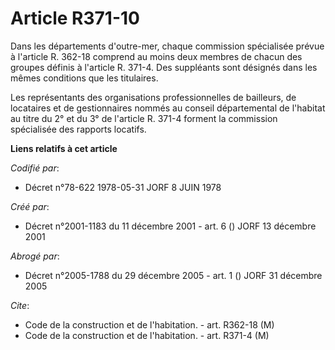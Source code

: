# Article R371-10

Dans les départements d'outre-mer, chaque commission spécialisée prévue à l'article R. 362-18 comprend au moins deux membres
de chacun des groupes définis à l'article R. 371-4. Des suppléants sont désignés dans les mêmes conditions que les
titulaires.

Les représentants des organisations professionnelles de bailleurs, de locataires et de gestionnaires nommés au conseil
départemental de l'habitat au titre du 2° et du 3° de l'article R. 371-4 forment la commission spécialisée des rapports
locatifs.

**Liens relatifs à cet article**

_Codifié par_:

  - Décret n°78-622 1978-05-31 JORF 8 JUIN 1978

_Créé par_:

  - Décret n°2001-1183 du 11 décembre 2001 - art. 6 () JORF 13 décembre 2001

_Abrogé par_:

  - Décret n°2005-1788 du 29 décembre 2005 - art. 1 () JORF 31 décembre 2005

_Cite_:

  - Code de la construction et de l'habitation. - art. R362-18 (M)
  - Code de la construction et de l'habitation. - art. R371-4 (M)
